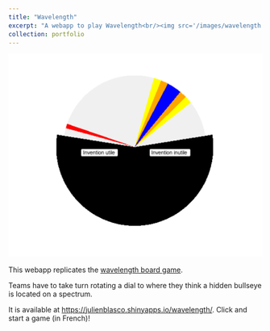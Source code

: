 ```yaml
---
title: "Wavelength"
excerpt: "A webapp to play Wavelength<br/><img src='/images/wavelength.png'>"
collection: portfolio
---
```


[![An instance of the Wavelength game](/images/wavelength.png)](https://julienblasco.shinyapps.io/wavelength/)

This webapp replicates the [wavelength board game](https://www.wavelength.zone/).

Teams have to take turn rotating a dial to where they think a hidden bullseye is located on a spectrum.

It is available at <https://julienblasco.shinyapps.io/wavelength/>. Click and start a game (in French)!